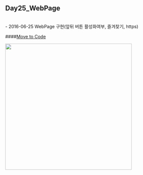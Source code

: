 Day25_WebPage
--
<br>
- 2016-06-25 WebPage 구현(앞뒤 버튼 활성화여부, 즐겨찾기, https)

####[Move to Code](https://github.com/MijeongJeon/FAST-CAMPUS_iOS-SCHOOL/tree/master/Project/Day25_WebPage/WebPage)
<br>

<img src="https://github.com/MijeongJeon/FAST-CAMPUS_iOS-SCHOOL/blob/master/Homework/Images/Day25_WebPage1.png" width="400px" />